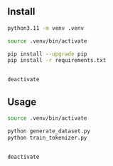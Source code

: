 ## Install


```sh
python3.11 -m venv .venv

source .venv/bin/activate

pip install --upgrade pip
pip install -r requirements.txt


deactivate
```

## Usage

```sh
source .venv/bin/activate

python generate_dataset.py
python train_tokenizer.py


deactivate
```